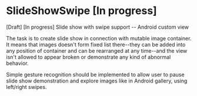 SlideShowSwipe [In progress]
==============

[Draft] [In progress] Slide show with swipe support -- Android custom view

The task is to create slide show in connection with mutable image container. It means that images doesn't form fixed list there--they can be added into any position of container and can be rearranged at any time--and the view isn't allowed to appear broken or demonstrate any kind of abnormal behavior.

Simple gesture recognition should be implemented to allow user to pause slide show demonstration and explore images like in Android gallery, using left/right swipes.

